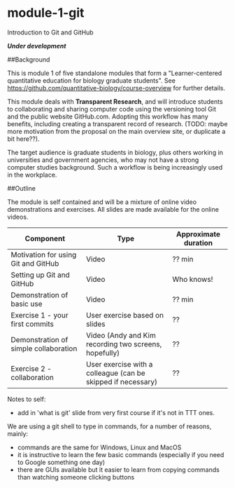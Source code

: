 # module-1-git
Introduction to Git and GitHub 

***Under development***

##Background

This is module 1 of five standalone modules that form a "Learner-centered quantitative education for biology graduate students". See https://github.com/quantitative-biology/course-overview for further details.

This module deals with **Transparent Research**, and will introduce students to collaborating and sharing computer code using the versioning tool Git and the public website GitHub.com. Adopting this workflow has many benefits, including creating a transparent record of research. (TODO: maybe more motivation from the proposal on the main overview site, or duplicate a bit here??). 

The target audience is graduate students in biology, plus others working in universities and government agencies, who may not have a strong computer studies background. Such a workflow is being increasingly used in the workplace.

  
##Outline

The module is self contained and will be a mixture of online video demonstrations and exercises. All slides are made available for the online videos. 

|Component    |Type      |Approximate duration    |
|-------------|----------|------------------------|
|Motivation for using Git and GitHub | Video   | ?? min   |
|Setting up Git and GitHub | Video   | Who knows! |
|Demonstration of basic use | Video | ?? min  |
|Exercise 1 - your first commits |User exercise based on slides | ?? | 
|Demonstration of simple collaboration | Video (Andy and Kim recording two screens, hopefully)  | ?? | 
|Exercise 2 - collaboration | User exercise with a colleague (can be skipped if necessary) | ?? |


Notes to self: 

- add in 'what is git' slide from very first course if it's not in TTT ones.



We are using a git shell to type in commands, for a number of reasons, mainly:

- commands are the same for Windows, Linux and MacOS
- it is instructive to learn the few basic commands (especially if you need to Google something one day)
- there are GUIs available but it easier to learn from copying commands than watching someone clicking buttons


 